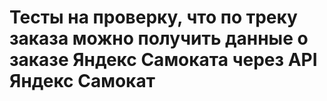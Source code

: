 # Тесты на проверку, что по треку заказа можно получить данные о заказе Яндекс Самоката через API Яндекс Самокат
